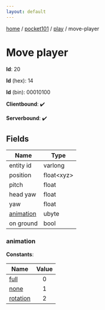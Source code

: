 ```yaml
---
layout: default
---
```


[home](/)  /  [pocket101](/protocol/pocket101)  /  [play](/protocol/pocket101/play)  /  move-player

# Move player

**Id**: 20

**Id** (hex): 14

**Id** (bin): 00010100

**Clientbound**: ✔️

**Serverbound**: ✔️

## Fields

Name | Type
---|---
entity id | varlong
position | float&lt;xyz&gt;
pitch | float
head yaw | float
yaw | float
[animation](#animation) | ubyte
on ground | bool

### animation

**Constants**:

Name | Value
---|:---:
[full](animation_full) | 0
[none](animation_none) | 1
[rotation](animation_rotation) | 2

